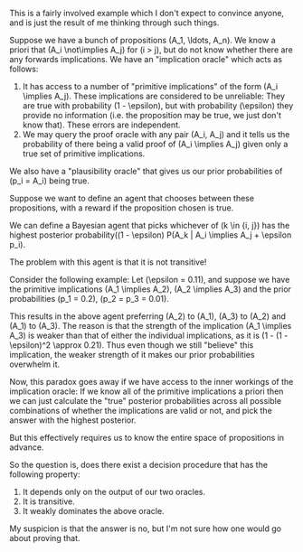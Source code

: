This is a fairly involved example which I don't expect to convince anyone,
and is just the result of me thinking through such things.

Suppose we have a bunch of propositions \(A_1, \ldots, A_n\).
We know a priori that \(A_i \not\implies A_j\) for \(i > j\),
but do not know whether there are any forwards implications.
We have an "implication oracle" which acts as follows:

1. It has access to a number of "primitive implications" of the form \(A_i \implies A_j\).
   These implications are considered to be unreliable: They are true with probability \(1 - \epsilon\),
   but with probability \(\epsilon\) they provide no information (i.e. the proposition may be true, we just don't know that).
   These errors are independent.
2. We may query the proof oracle with any pair \(A_i, A_j\) and it tells us the probability of there being a valid proof of \(A_i \implies A_j\) given only a true set of primitive implications.

We also have a "plausibility oracle" that gives us our prior probabilities of \(p_i = A_i\) being true.

Suppose we want to define an agent that chooses between these propositions, with a reward if the proposition chosen is true.

We can define a Bayesian agent that picks whichever of \(k \in \{i, j\}\) has the highest posterior probability\((1 - \epsilon) P(A_k | A_i \implies A_j + \epsilon p_i\).

The problem with this agent is that it is not transitive!

Consider the following example: Let \(\epsilon = 0.11\),
and suppose we have the primitive implications \(A_1 \implies A_2\), \(A_2 \implies A_3\) and the prior probabilities \(p_1 = 0.2\), \(p_2 = p_3 = 0.01\).

This results in the above agent preferring \(A_2\) to \(A_1\), \(A_3\) to \(A_2\) and \(A_1\) to \(A_3\).
The reason is that the strength of the implication \(A_1 \implies A_3\) is weaker than that of either the individual implications, as it is \(1 - (1 - \epsilon)^2 \approx 0.21\).
Thus even though we still "believe" this implication, the weaker strength of it makes our prior probabilities overwhelm it.

Now, this paradox goes away if we have access to the inner workings of the implication oracle:
If we know all of the primitive implications a priori then we can just calculate the "true" posterior probabilities across all possible combinations of whether the implications are valid or not,
and pick the answer with the highest posterior.

But this effectively requires us to know the entire space of propositions in advance.

So the question is, does there exist a decision procedure that has the following property:

1. It depends only on the output of our two oracles.
2. It is transitive.
3. It weakly dominates the above oracle.

My suspicion is that the answer is no, but I'm not sure how one would go about proving that.
